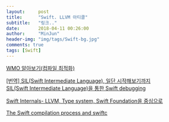 ```yaml
---
layout:     post
title:      "Swift. LLVM 아티클"
subtitle:   "링크.."
date:       2018-04-11 00:26:00
author:     "MinJun"
header-img: "img/tags/Swift-bg.jpg"
comments: true 
tags: [Swift]
---
```


[WMO 알아보기(컴파일 최적화)](https://brunch.co.kr/@joonwonlee/14)<br>

[[번역] SIL(Swift Intermediate Language), 일단 시작해보기까지](http://woowabros.github.io/swift/2018/03/18/translation-SIL-for-the-moment-before-entry.html)<br>
[SIL(Swift Intermediate Language)을 통한 Swift debugging](http://woowabros.github.io/swift/2018/03/18/swift-debugging-with-SIL.html)<br>

[Swift Internals- LLVM, Type system, Swift Foundation을 중심으로](https://academy.realm.io/kr/posts/swift-internals-llvm-type-system-swift-foundation/) <br> 

[The Swift compilation process and swiftc](https://www.packtpub.com/mapt/book/application_development/9781785282201/8/ch08lvl1sec65/the-swift-compilation-process-and-swiftc)<br>

